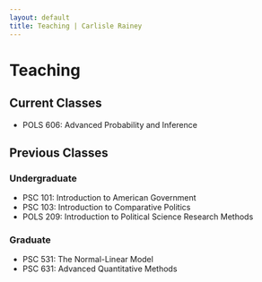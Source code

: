 ```yaml
---
layout: default
title: Teaching | Carlisle Rainey
---
```


# Teaching

## Current Classes

- POLS 606: Advanced Probability and Inference

## Previous Classes

### Undergraduate

- PSC 101: Introduction to American Government
- PSC 103: Introduction to Comparative Politics
- POLS 209: Introduction to Political Science Research Methods

### Graduate

- PSC 531: The Normal-Linear Model
- PSC 631: Advanced Quantitative Methods
